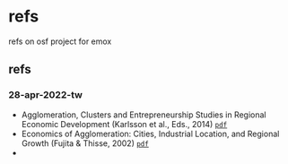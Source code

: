 # refs
refs on osf project for emox


## refs
### 28-apr-2022-tw
+ Agglomeration, Clusters and Entrepreneurship Studies in Regional Economic Development (Karlsson et al., Eds., 2014) [`pdf`](https://osf.io/mqb93/)
+ Economics of Agglomeration: Cities, Industrial Location, and Regional Growth (Fujita & Thisse, 2002) [`pdf`](https://osf.io/udza9/)
+ 
